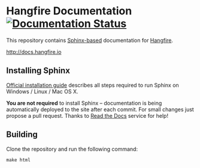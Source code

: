 # Hangfire Documentation [![Documentation Status](https://readthedocs.org/projects/hangfire/badge/?version=latest)](https://readthedocs.org/projects/hangfire/?badge=latest)

This repository contains [Sphinx-based](http://sphinx-doc.org) documentation for [Hangfire](http://hangfire.io).

http://docs.hangfire.io

Installing Sphinx
------------------

[Official installation guide](http://sphinx-doc.org/latest/install.html) describes all steps 
required to run Sphinx on Windows / Linux / Mac OS X.

**You are not required** to install Sphinx – documentation is being automatically deployed to the site after each commit. For small changes just propose a pull request. Thanks to [Read the Docs](https://readthedocs.org) service for help!

Building
-----------

Clone the repository and run the following command:

```
make html
```
